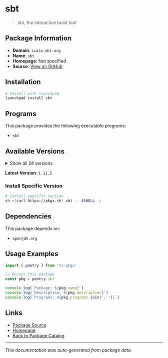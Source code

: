 # sbt

> sbt, the interactive build tool

## Package Information

- **Domain**: `scala-sbt.org`
- **Name**: `sbt`
- **Homepage**: Not specified
- **Source**: [View on GitHub](https://github.com/pkgxdev/pantry/tree/main/projects/scala-sbt.org/package.yml)

## Installation

```bash
# Install with launchpad
launchpad install sbt
```

## Programs

This package provides the following executable programs:

- `sbt`

## Available Versions

<details>
<summary>Show all 24 versions</summary>

- `1.11.5`, `1.11.4`, `1.11.3`, `1.11.2`, `1.11.1`
- `1.11.0`, `1.10.11`, `1.10.10`, `1.10.9`, `1.10.7`
- `1.10.6`, `1.10.5`, `1.10.4`, `1.10.3`, `1.10.2`
- `1.10.1`, `1.10.0`, `1.9.9`, `1.9.8`, `1.9.7`
- `1.9.6`, `1.9.5`, `1.9.4`, `1.9.3`

</details>

**Latest Version**: `1.11.5`

### Install Specific Version

```bash
# Install specific version
sh <(curl https://pkgx.sh) sbt -- $SHELL -i
```

## Dependencies

This package depends on:

- `openjdk.org`

## Usage Examples

```typescript
import { pantry } from 'ts-pkgx'

// Access this package
const pkg = pantry.sbt

console.log(`Package: ${pkg.name}`)
console.log(`Description: ${pkg.description}`)
console.log(`Programs: ${pkg.programs.join(', ')}`)
```

## Links

- [Package Source](https://github.com/pkgxdev/pantry/tree/main/projects/scala-sbt.org/package.yml)
- [Homepage](#)
- [Back to Package Catalog](../../package-catalog.md)

---

*This documentation was auto-generated from package data.*
